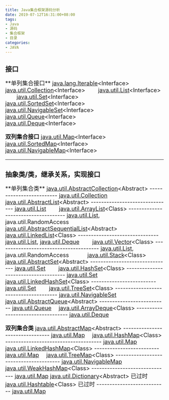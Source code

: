 ```yaml
---
title: Java集合框架源码分析
date: 2019-07-12T16:31:00+08:00
tags:
- Java
- 源码
- 集合框架
- 目录
categories:
- JAVA
---
```


## 接口
<font style="font-size:18px;">
**单列集合接口**
<a href="/blog/2019/07/12/javase/Iterable-source-analysis/">java.lang.Iterable</a>&lt;Interface&gt;
&emsp;<a href="/blog/2019/07/15/javase/Collection-source-analysis/">java.util.Collection</a>&lt;Interface&gt;
&emsp;&emsp;<a href="/blog/2019/07/17/javase/List-source-analysis/">java.util.List</a>&lt;Interface&gt;
&emsp;&emsp;<a href="/blog/2019/07/18/javase/Set-source-analysis/">java.util.Set</a>&lt;Interface&gt;
&emsp;&emsp;&emsp;<a href="/blog/2019/07/30/javase/SortedSet-source-analysis/">java.util.SortedSet</a>&lt;Interface&gt;
&emsp;&emsp;&emsp;&emsp;<a href="/blog/2019/08/01/javase/NavigableSet-source-analysis/">java.util.NavigableSet</a>&lt;Interface&gt;
&emsp;&emsp;<a href="/blog/2019/08/05/javase/Queue-source-analysis/">java.util.Queue</a>&lt;Interface&gt;
&emsp;&emsp;&emsp;<a href="/blog/2019/08/06/javase/Deque-source-analysis/">java.util.Deque</a>&lt;Interface&gt;

**双列集合接口**
<a href="/blog/2019/08/21/javase/Map-source-analysis/">java.util.Map</a>&lt;Interface&gt;
&emsp;<a href="/blog/2019/08/27/javase/SortedMap-source-analysis/">java.util.SortedMap</a>&lt;Interface&gt;
&emsp;&emsp;<a href="/blog/2019/08/28/javase/NavigableMap-source-analysis/">java.util.NavigableMap</a>&lt;Interface&gt;

</font>

---

## 抽象类/类，继承关系，实现接口
<font style="font-size:18px;">
**单列集合类**
<a href="/blog/2019/07/18/javase/AbstractCollection-source-analysis/">java.util.AbstractCollection</a>&lt;Abstract&gt; ------------------------- <a href="/blog/2019/07/15/javase/Collection-source-analysis/">java.util.Collection</a>
&emsp;<a href="/blog/2019/07/24/javase/AbstractList-source-analysis/">java.util.AbstractList</a>&lt;Abstract&gt; ------------------------------- <a href="/blog/2019/07/17/javase/List-source-analysis/">java.util.List</a>
&emsp;&emsp;<a href="/blog/2018/11/15/javase/array-list-source-analysis/">java.util.ArrayList</a>&lt;Class&gt; ------------------------------------ <a href="/blog/2019/07/17/javase/List-source-analysis/">java.util.List</a>, java.util.RandomAccess
&emsp;&emsp;<a href="/blog/2019/08/09/javase/AbstractSequentialList-source-analysis/">java.util.AbstractSequentialList</a>&lt;Abstract&gt;
&emsp;&emsp;&emsp;<a href="/blog/2018/12/06/javase/linked-list-source-analysis/">java.util.LinkedList</a>&lt;Class&gt; ------------------------------- <a href="/blog/2019/07/17/javase/List-source-analysis/">java.util.List</a>, <a href="/blog/2019/08/06/javase/Deque-source-analysis/">java.util.Deque</a>
&emsp;&emsp;<a href="">java.util.Vector</a>&lt;Class&gt; --------------------------------------- <a href="/blog/2019/07/17/javase/List-source-analysis/">java.util.List</a>, java.util.RandomAccess
&emsp;&emsp;&emsp;<a href="">java.util.Stack</a>&lt;Class&gt;
&emsp;<a href="/blog/2019/08/16/javase/AbstractSet-source-analysis/">java.util.AbstractSet</a>&lt;Abstract&gt; ------------------------------- <a href="/blog/2019/07/18/javase/Set-source-analysis/">java.util.Set</a>
&emsp;&emsp;<a href="/blog/2019/08/19/javase/HashSet-source-analysis/">java.util.HashSet</a>&lt;Class&gt; ------------------------------------- <a href="/blog/2019/07/18/javase/Set-source-analysis/">java.util.Set</a>
&emsp;&emsp;&emsp;<a href="/blog/2019/08/19/javase/LinkedHashSet-source-analysis/">java.util.LinkedHashSet</a>&lt;Class&gt; ------------------------- <a href="/blog/2019/07/18/javase/Set-source-analysis/">java.util.Set</a>
&emsp;&emsp;<a href="/blog/2019/08/20/javase/TreeSet-source-analysis/">java.util.TreeSet</a>&lt;Class&gt; -------------------------------------- <a href="/blog/2019/08/01/javase/NavigableSet-source-analysis/">java.util.NavigableSet</a>
&emsp;<a href="/blog/2019/08/21/javase/AbstractQueue-source-analysis/">java.util.AbstractQueue</a>&lt;Abstract&gt; -------------------------- <a href="/blog/2019/08/05/javase/Queue-source-analysis/">java.util.Queue</a>
&emsp;<a href="">java.util.ArrayDeque</a>&lt;Class&gt; ---------------------------------- <a href="/blog/2019/08/06/javase/Deque-source-analysis/">java.util.Deque</a>

**双列集合类**
<a href="/blog/2019/09/02/javase/AbstractMap-source-analysis/">java.util.AbstractMap</a>&lt;Abstract&gt; -------------------------------- <a href="/blog/2019/08/21/javase/Map-source-analysis/">java.util.Map</a>
&emsp;<a href="/blog/2019/09/03/javase/HashMap-source-analysis/">java.util.HashMap</a>&lt;Class&gt; ------------------------------------- <a href="/blog/2019/08/21/javase/Map-source-analysis/">java.util.Map</a>
&emsp;&emsp;<a href="/blog/2019/09/15/javase/LinkedHashMap-source-analysis/">java.util.LinkedHashMap</a>&lt;Class&gt; ------------------------- <a href="/blog/2019/08/21/javase/Map-source-analysis/">java.util.Map</a>
&emsp;<a href="/blog/2019/09/17/javase/TreeMap-source-analysis/">java.util.TreeMap</a>&lt;Class&gt; --------------------------------------- <a href="/blog/2019/08/28/javase/NavigableMap-source-analysis/">java.util.NavigableMap</a>
&emsp;<a href="">java.util.WeakHashMap</a>&lt;Class&gt; ------------------------------ <a href="/blog/2019/08/21/javase/Map-source-analysis/">java.util.Map</a>
<a href="/blog/2019/09/17/javase/Dictionary-source-analysis/">java.util.Dictionary</a>&lt;Abstract&gt; 已过时
&emsp;<a href="">java.util.Hashtable</a>&lt;Class&gt; 已过时 --------------------------- <a href="/blog/2019/08/21/javase/Map-source-analysis/">java.util.Map</a>



</font>